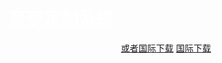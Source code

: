 # <a style="color: #fff" href="https://space.bilibili.com/640736191" target="_blank" rel="noopener noreferrer" title="By bilibili@发呆鲨">奈奈定制系统</a>

<p align="center">
    <!-- <a class="btn" rel="noopener noreferrer" href="https://download.fuibafuyu.net/123/System/Windows/rana/kaguranana%20OS.wim">联通下载</a> -->
    <!-- <a class="btn" rel="noopener noreferrer" href="https://download.fuibafuyu.net/139/System/Windows/rana/kaguranana%20OS.wim">移动下载</a> -->
    <a class="btn" rel="noopener noreferrer" href="https://download.fuibafuyu.net/Ali/System/Windows/rana/kaguranana%20OS.wim">或者国际下载</a>
    <a class="btn" rel="noopener noreferrer" href="https://download.fuibafuyu.net/OD/System/Windows/rana/kaguranana%20OS.wim">国际下载</a>
</p>